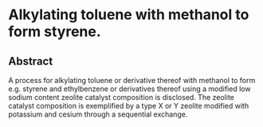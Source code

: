 # Alkylating toluene with methanol to form styrene.

## Abstract
A process for alkylating toluene or derivative thereof with methanol to form e.g. styrene and ethylbenzene or derivatives thereof using a modified low sodium content zeolite catalyst composition is disclosed. The zeolite catalyst composition is exemplified by a type X or Y zeolite modified with potassium and cesium through a sequential exchange.